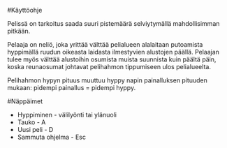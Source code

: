 #Käyttöohje

Pelissä on tarkoitus saada suuri pistemäärä selviytymällä mahdollisimman pitkään.

Pelaaja on neliö, joka yrittää välttää pelialueen alalaitaan putoamista hyppimällä ruudun oikeasta laidasta ilmestyvien alustojen päällä. Pelaajan tulee myös välttää alustoihin osumista muista suunnista kuin päältä päin, koska reunaosumat johtavat pelihahmon tippumiseen ulos pelialueelta.

Pelihahmon hypyn pituus muuttuu hyppy napin painalluksen pituuden mukaan: pidempi painallus = pidempi hyppy.

#Näppäimet
* Hyppiminen - välilyönti tai ylänuoli
* Tauko - A
* Uusi peli - D
* Sammuta ohjelma - Esc
